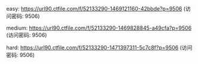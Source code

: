 easy:
https://url90.ctfile.com/f/52133290-1469121160-42bbde?p=9506 (访问密码: 9506)

medium:
https://url90.ctfile.com/f/52133290-1469828845-a49cfa?p=9506 (访问密码: 9506)

hard:
https://url90.ctfile.com/f/52133290-1471397311-5c7c8f?p=9506 (访问密码: 9506)